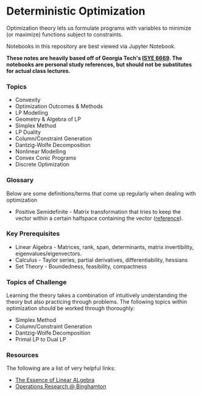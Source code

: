 # Deterministic Optimization

Optimization theory lets us formulate programs with variables to minimize (or maximize) functions subject to constraints. 

Notebooks in this repository are best viewed via Jupyter Notebook.

**These notes are heavily based off of Georgia Tech's [ISYE 6669](https://www.edx.org/course/deterministic-optimization-2). The notebooks are personal study references, but should not be substitutes for actual class lectures.**

### Topics

* Convexity
* Optimization Outcomes & Methods
* LP Modelling
* Geometry & Algebra of LP
* Simplex Method
* LP Duality
* Column/Constraint Generation
* Dantzig-Wolfe Decomposition
* Nonlinear Modelling
* Convex Conic Programs
* Discrete Optimization

### Glossary

Below are some definitions/terms that come up regularly when dealing with optimization

* Positive Semidefinite - Matrix transformation that tries to keep the vector within a certain halfspace containing the vector ([reference](https://math.stackexchange.com/questions/9758/intuitive-explanation-of-a-positive-semidefinite-matrix)).

### Key Prerequisites

* Linear Algebra - Matrices, rank, span, determinants, matrix invertibility, eigenvalues/eigenvectors.
* Calculus - Taylor series, partial derivatives, differentiability, hessians
* Set Theory - Boundedness, feasibility, compactness

### Topics of Challenge

Learning the theory takes a combination of intuitively understanding the theory but also practicing through problems. The following topics within optimization should be worked through thoroughly: 

* Simplex Method
* Column/Constraint Generation
* Dantzig-Wolfe Decomposition
* Primal LP to Dual LP

### Resources

The following are a list of very helpful links:

* [The Essence of Linear ALgebra](https://www.youtube.com/playlist?list=PLZHQObOWTQDPD3MizzM2xVFitgF8hE_ab)
* [Operations Research @ Binghamton](https://www.youtube.com/watch?v=WIWhQpR-CjY&list=PLgA4wLGrqI-ll9OSJmR5nU4lV4_aNTgKx)
